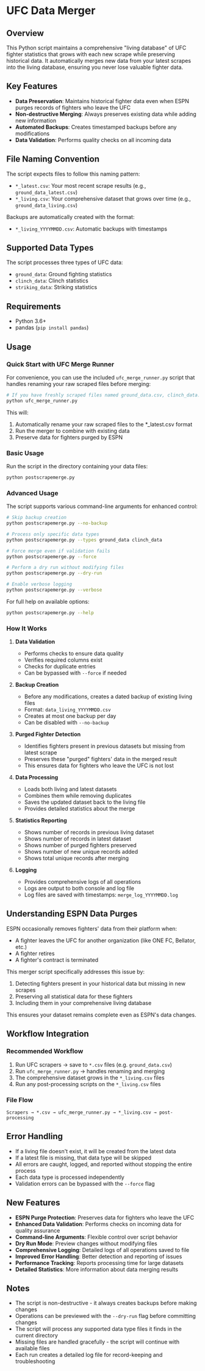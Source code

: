 # UFC Data Merger

## Overview

This Python script maintains a comprehensive "living database" of UFC fighter statistics that grows with each new scrape while preserving historical data. It automatically merges new data from your latest scrapes into the living database, ensuring you never lose valuable fighter data.

## Key Features

- **Data Preservation**: Maintains historical fighter data even when ESPN purges records of fighters who leave the UFC
- **Non-destructive Merging**: Always preserves existing data while adding new information
- **Automated Backups**: Creates timestamped backups before any modifications
- **Data Validation**: Performs quality checks on all incoming data

## File Naming Convention

The script expects files to follow this naming pattern:
- `*_latest.csv`: Your most recent scrape results (e.g., `ground_data_latest.csv`)
- `*_living.csv`: Your comprehensive dataset that grows over time (e.g., `ground_data_living.csv`)

Backups are automatically created with the format:
- `*_living_YYYYMMDD.csv`: Automatic backups with timestamps

## Supported Data Types

The script processes three types of UFC data:
- `ground_data`: Ground fighting statistics
- `clinch_data`: Clinch statistics
- `striking_data`: Striking statistics

## Requirements

- Python 3.6+
- pandas (`pip install pandas`)

## Usage

### Quick Start with UFC Merge Runner

For convenience, you can use the included `ufc_merge_runner.py` script that handles renaming your raw scraped files before merging:

```bash
# If you have freshly scraped files named ground_data.csv, clinch_data.csv, striking_data.csv
python ufc_merge_runner.py
```

This will:
1. Automatically rename your raw scraped files to the *_latest.csv format
2. Run the merger to combine with existing data
3. Preserve data for fighters purged by ESPN

### Basic Usage

Run the script in the directory containing your data files:

```bash
python postscrapemerge.py
```

### Advanced Usage

The script supports various command-line arguments for enhanced control:

```bash
# Skip backup creation
python postscrapemerge.py --no-backup

# Process only specific data types
python postscrapemerge.py --types ground_data clinch_data

# Force merge even if validation fails
python postscrapemerge.py --force

# Perform a dry run without modifying files
python postscrapemerge.py --dry-run

# Enable verbose logging
python postscrapemerge.py --verbose
```

For full help on available options:

```bash
python postscrapemerge.py --help
```

### How It Works

1. **Data Validation**
   - Performs checks to ensure data quality
   - Verifies required columns exist
   - Checks for duplicate entries
   - Can be bypassed with `--force` if needed

2. **Backup Creation**
   - Before any modifications, creates a dated backup of existing living files
   - Format: `data_living_YYYYMMDD.csv`
   - Creates at most one backup per day
   - Can be disabled with `--no-backup`

3. **Purged Fighter Detection**
   - Identifies fighters present in previous datasets but missing from latest scrape
   - Preserves these "purged" fighters' data in the merged result
   - This ensures data for fighters who leave the UFC is not lost

4. **Data Processing**
   - Loads both living and latest datasets
   - Combines them while removing duplicates
   - Saves the updated dataset back to the living file
   - Provides detailed statistics about the merge

5. **Statistics Reporting**
   - Shows number of records in previous living dataset
   - Shows number of records in latest dataset
   - Shows number of purged fighters preserved
   - Shows number of new unique records added
   - Shows total unique records after merging

6. **Logging**
   - Provides comprehensive logs of all operations
   - Logs are output to both console and log file
   - Log files are saved with timestamps: `merge_log_YYYYMMDD.log`

## Understanding ESPN Data Purges

ESPN occasionally removes fighters' data from their platform when:
- A fighter leaves the UFC for another organization (like ONE FC, Bellator, etc.)
- A fighter retires
- A fighter's contract is terminated

This merger script specifically addresses this issue by:
1. Detecting fighters present in your historical data but missing in new scrapes
2. Preserving all statistical data for these fighters
3. Including them in your comprehensive living database

This ensures your dataset remains complete even as ESPN's data changes.

## Workflow Integration

### Recommended Workflow
1. Run UFC scrapers → save to `*.csv` files (e.g. `ground_data.csv`)
2. Run `ufc_merge_runner.py` → handles renaming and merging
3. The comprehensive dataset grows in the `*_living.csv` files
4. Run any post-processing scripts on the `*_living.csv` files

### File Flow
```
Scrapers → *.csv → ufc_merge_runner.py → *_living.csv → post-processing
```

## Error Handling

- If a living file doesn't exist, it will be created from the latest data
- If a latest file is missing, that data type will be skipped
- All errors are caught, logged, and reported without stopping the entire process
- Each data type is processed independently
- Validation errors can be bypassed with the `--force` flag

## New Features

- **ESPN Purge Protection**: Preserves data for fighters who leave the UFC
- **Enhanced Data Validation**: Performs checks on incoming data for quality assurance
- **Command-line Arguments**: Flexible control over script behavior
- **Dry Run Mode**: Preview changes without modifying files
- **Comprehensive Logging**: Detailed logs of all operations saved to file
- **Improved Error Handling**: Better detection and reporting of issues
- **Performance Tracking**: Reports processing time for large datasets
- **Detailed Statistics**: More information about data merging results

## Notes

- The script is non-destructive - it always creates backups before making changes
- Operations can be previewed with the `--dry-run` flag before committing changes
- The script will process any supported data type files it finds in the current directory
- Missing files are handled gracefully - the script will continue with available files
- Each run creates a detailed log file for record-keeping and troubleshooting